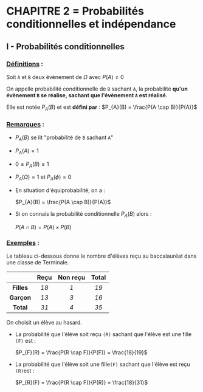 # CHAPITRE 2 = Probabilités conditionnelles et indépendance



## 		I - Probabilités conditionnelles

### 		<u>Définitions</u> :

Soit `A` et `B` deux évènement de $\Omega$ avec $P(A) \neq 0$

On appelle probabilité conditionnelle de `B` sachant `A`, la probabilité **qu'un évènement `B` se réalise, sachant que l'évènement `A` est réalisé.**

Elle est notée $P_{A}(B)$ et est **défini par** : $P_{A}(B) = \frac{P(A \cap B)}{P(A)}$ 



### 		<u>Remarques</u> :

- $P_{A}(B)$ se lit "probabilité de `B` sachant `A`"

- $P_{A}(A) = 1$ 

- $0 \leq P_{A}(B) \leq 1$

- $P_{A}(\Omega) = 1$  et  $P_{A}(\phi) = 0$​

- En situation d'équiprobabilité, on a :

  $P_{A}(B) = \frac{P(A \cap B)}{P(A)}$ 

- Si on connais la probabilité conditionnelle $P_{A}(B)$ alors :

  $P(A \cap B) = P(A) \times P(B)$ 



### <u>Exemples</u> : 

Le tableau ci-dessous donne le nombre d'élèves reçu au baccalauréat dans une classe de Terminale.

|   | Reçu  | Non reçu | Total |
| :--------:  | :--------: |:--------:| :--------:|
| **Filles** | *18* |   *1*      | *19* |
| **Garçon** | *13* | *3*           | *16* |
| **Total** | *31* | *4*       | *35* |



On choisit un élève au hasard.

- La probabilité que l'élève soit reçu `(R)` sachant que l'élève est une fille `(F)` est :

  $P_{F}(R) = \frac{P(R \cap F)}{P(F)} = \frac{18}{19}$ 

- La probabilité que l'élève soit une fille`(F)` sachant que l'élève est reçu `(R)`est :

  $P_{R}(F) = \frac{P(R \cap F)}{P(R)} = \frac{18}{31}$ 
